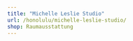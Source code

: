 ```yaml
---
title: "Michelle Leslie Studio"
url: /honolulu/michelle-leslie-studio/
shop: Raumausstattung
---
```

